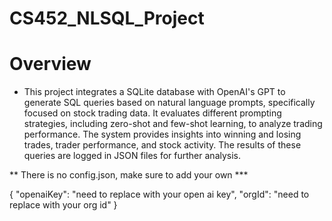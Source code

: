 # CS452_NLSQL_Project

# Overview
 - This project integrates a SQLite database with OpenAI's GPT to generate SQL queries based on natural language prompts, specifically focused on stock trading data. It evaluates different prompting strategies, including zero-shot and few-shot learning, to analyze trading performance. The system provides insights into winning and losing trades, trader performance, and stock activity. The results of these queries are logged in JSON files for further analysis.


** There is no config.json, make sure to add your own ***

{
    "openaiKey": "need to replace with your open ai key",
    "orgId": "need to replace with your org id"
}

